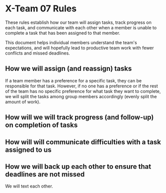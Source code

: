 # X-Team 07 Rules

These rules establish how our team will assign tasks,
track progress on each task, and communicate with each other 
when a member is unable to complete a task that has been assigned to that member.

This document helps individual members understand the team's expectations,
and will hopefully lead to productive team work with fewer conflicts
and missed deadlines.

## How we will assign (and reassign) tasks

If a team member has a preference for a specific task, they can be responsible for that task. However, if no one has a preference or if the rest of the team has no specific preference for what task they want to complete, we will split the tasks among group members accordingly (evenly split the amount of work). 

## How will we will track progress (and follow-up) on completion of tasks



## How will will communicate difficulties with a task assigned to us



## How we will back up each other to ensure that deadlines are not missed
We will text each other.




